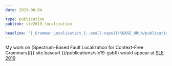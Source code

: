 ```yaml
---
date: 2019-08-04

type: publication
publink: sle2019_localization

headline: '[_Grammar Localization_{:.small-caps}](%BASE_URL%/publications/sle19-gsbfl) =fa^angle-double-right^fa= SLE =qq= 19'
---
```

My work on [Spectrum-Based Fault Localization for Context-Free Grammars]({{ site.baseurl }}/publications/sle19-gsbfl)
would appear at [SLE 2019][SLE19]

[SLE19]: https://conf.researchr.org/home/sle-2019
